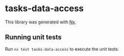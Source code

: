 # tasks-data-access

This library was generated with [Nx](https://nx.dev).

## Running unit tests

Run `nx test tasks-data-access` to execute the unit tests.
